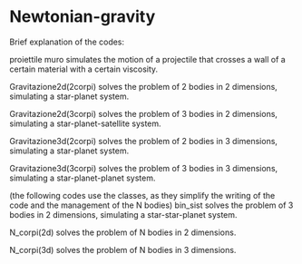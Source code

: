 # Newtonian-gravity
Brief explanation of the codes:

proiettile muro simulates the motion of a projectile that crosses a wall of a certain material with a certain viscosity.

Gravitazione2d(2corpi) solves the problem of 2 bodies in 2 dimensions, simulating a star-planet system.

Gravitazione2d(3corpi) solves the problem of 3 bodies in 2 dimensions, simulating a star-planet-satellite system.

Gravitazione3d(2corpi) solves the problem of 2 bodies in 3 dimensions, simulating a star-planet system.

Gravitazione3d(3corpi) solves the problem of 3 bodies in 3 dimensions, simulating a star-planet-planet system.


(the following codes use the classes, as they simplify the writing of the code and the management of the N bodies)
bin_sist    solves the problem of 3 bodies in 2 dimensions, simulating a star-star-planet system.

N_corpi(2d) solves the problem of N bodies in 2 dimensions.

N_corpi(3d) solves the problem of N bodies in 3 dimensions.
